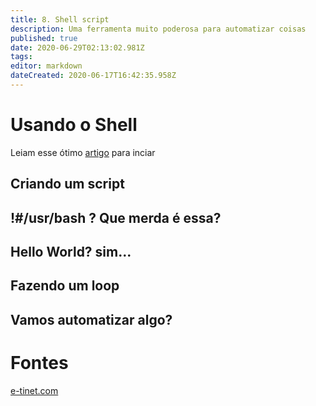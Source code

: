 ```yaml
---
title: 8. Shell script
description: Uma ferramenta muito poderosa para automatizar coisas
published: true
date: 2020-06-29T02:13:02.981Z
tags: 
editor: markdown
dateCreated: 2020-06-17T16:42:35.958Z
---
```


# Usando o Shell
Leiam esse ótimo [artigo](https://e-tinet.com/linux/programacao-shell-script/) para inciar
## Criando um script
## !#/usr/bash ? Que merda é essa?
## Hello World? sim...
## Fazendo um loop
## Vamos automatizar algo?

# Fontes
[e-tinet.com](https://e-tinet.com/linux/programacao-shell-script/)